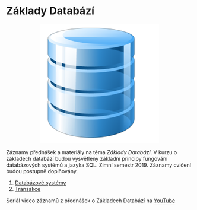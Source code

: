 # Základy Databází

<p align="center">
<img src="https://github.com/PetrVobornik/prednasky/raw/master/Databaze/theme.png" alt="Databáze" width="320" />
</p>


Záznamy přednášek a materiály na téma *Základy Databází*.
V kurzu o základech databází budou vysvětleny základní principy fungování databázových systémů a jazyka SQL.
Zimní semestr 2019. Záznamy cvičení budou postupně doplňovány.

1. [Databázové systémy](https://github.com/PetrVobornik/prednasky/tree/master/Databaze/01-Databazeove-systemy)
1. [Transakce](https://github.com/PetrVobornik/prednasky/tree/master/Databaze/08-Transakce)

Seriál video záznamů z přednášek o Základech Databází na [YouTube](https://www.youtube.com/playlist?list=PLxTqV9i8bnb_ZkImlRjWJLIVQTkC_1VBT)

